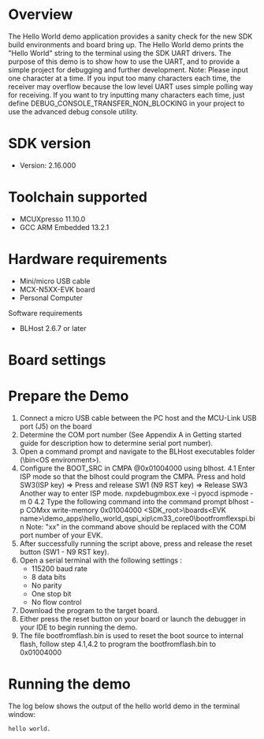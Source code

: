 Overview
========
The Hello World demo application provides a sanity check for the new SDK build environments and board bring up. The Hello
World demo prints the "Hello World" string to the terminal using the SDK UART drivers. The purpose of this demo is to
show how to use the UART, and to provide a simple project for debugging and further development.
Note: Please input one character at a time. If you input too many characters each time, the receiver may overflow
because the low level UART uses simple polling way for receiving. If you want to try inputting many characters each time,
just define DEBUG_CONSOLE_TRANSFER_NON_BLOCKING in your project to use the advanced debug console utility.

SDK version
===========
- Version: 2.16.000

Toolchain supported
===================
- MCUXpresso  11.10.0
- GCC ARM Embedded  13.2.1

Hardware requirements
=====================
- Mini/micro USB cable
- MCX-N5XX-EVK board
- Personal Computer

Software requirements
- BLHost 2.6.7 or later

Board settings
==============

Prepare the Demo
================
1.  Connect a micro USB cable between the PC host and the MCU-Link USB port (J5) on the board
2.  Determine the COM port number (See Appendix A in Getting started guide for description how to determine serial port number).
3.  Open a command prompt and navigate to the BLHost executables folder (<BLHost root>\bin\<OS environment>).
4.  Configure the BOOT_SRC in CMPA @0x01004000 using blhost.
    4.1  Enter ISP mode so that the blhost could program the CMPA.
              Press and hold SW3(ISP key) => Press and release SW1 (N9 RST key) => Release SW3
         Another way to enter ISP mode.
              nxpdebugmbox.exe -i pyocd ispmode -m 0
    4.2  Type the following command into the command prompt
	blhost -p COMxx write-memory 0x01004000 <SDK_root>\boards\<EVK name>\demo_apps\hello_world_qspi_xip\cm33_core0\bootfromflexspi.bin
	Note: "xx" in the command above should be replaced with the COM port number of your EVK.
5.  After successfully running the script above, press and release the reset button (SW1 - N9 RST key). 
6.  Open a serial terminal with the following settings :
    - 115200 baud rate
    - 8 data bits
    - No parity
    - One stop bit
    - No flow control
7.  Download the program to the target board.
8.  Either press the reset button on your board or launch the debugger in your IDE to begin running the demo.
9.  The file bootfromflash.bin is used to reset the boot source to internal flash, follow step 4.1,4.2 to program the bootfromflash.bin to 0x01004000

Running the demo
================
The log below shows the output of the hello world demo in the terminal window:
~~~~~~~~~~~~~~~~~~~~~~~~~~~~~~~~~~~
hello world.
~~~~~~~~~~~~~~~~~~~~~~~~~~~~~~~~~~~
